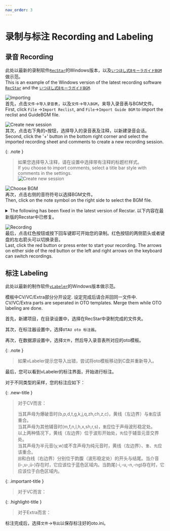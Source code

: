 ```yaml
---
nav_order: 3
---
```


# 录制与标注 Recording and Labeling

## 录音 Recording

此处以最新的录制软件[`RecStar`](https://github.com/sdercolin/RecStar)的Windows版本，以及[`いつほし式8モーラガイドBGM`](https://bowlroll.net/file/50209)做示范。  
This is an example of the Windows version of the latest recording software [`RecStar`](https://github.com/sdercolin/RecStar) and the [`いつほし式8モーラガイドBGM`](https://bowlroll.net/file/50209).    

![Importing](/assets/RS1.png)  
首先，点击`文件`->`导入录音表`，以及`文件`->`导入BGM`，来导入录音表与BGM文件。  
First, click `File` ->`Import Reclist`, and `File`->`Import Guide BGM` to import the reclist and GuideBGM file.  

![Create new session](/assets/RS2.png)  
其次，点击右下角的`+`按钮，选择导入的录音表及注释，以新建录音会话。  
Second, click the '+' button in the bottom right corner and select the imported recording sheet and comments to create a new recording session. 

{: .note }
> 如果您选择导入注释，请在设置中选择带有注释的标题栏样式。  
> If you choose to import comments, select a title bar style with comments in the settings.   
> ![Create new session](/assets/RS2-1.png)

![Choose BGM](/assets/RS3.png)  
再次，点击右侧的音符符号以选择BGM文件。  
Then, click on the note symbol on the right side to select the BGM file.  

<details>
<summary>The following has been fixed in the latest version of Recstar. 以下内容在最新版的Recstar中已修复。</summary>

{: .warning-title }
> 过时信息 / Outdated  
>  
> 如果您在设置中选择`连续录音(基于BGM设置)`或`裁剪录音(基于BGM设置)`，以120BPM的BGM为例，我们建议您将10,11行的更改为：  
> If you select `Continuous Recording (Based on the guide BGM)` or `Trim Recording (Based on the guide BGM)` in the settings, taking a BGM of 120BPM as an example, we recommend that you change the 10,11 lines to:
>```
>   5, 7.5,	0, 1, 0, 0, 録音停止  
>   6, 7.5,	0, 0, 1, 1, 録音を保存し次へ  
>```
> 对于其它节奏的BGM，您可能需要手动调节他们的动作时间，以保证录音完整。对于已经导入的BGM，您可以在`帮助`->`打开内容目录`中，找到`bgms`文件夹，调整`*.config.json`文件中的动作时间(`"timeMS"`，以毫秒为单位)。调整完成后，保存文件并重启RecStar。  
> For BGMs of other speeds, you may need to manually adjust their movement time to ensure that the recording is complete. For BGMs that have already been imported, you can find the 'bgms' folder in `Help`->`Open Content Directory` and adjust the action time (`"timeMS"`, in milliseconds) in the `*.config.json` file. Once the adjustment is complete, save the file and restart RecStar.

</details>


![Recording](/assets/RS4.png)  
最后，点击红色按钮或按下回车键即可开始您的录制。红色按钮的两侧箭头或者键盘的左右箭头可以切换录音。  
Last, click the red button or press enter to start your recording. The arrows on either side of the red button or the left and right arrows on the keyboard can switch recordings.

## 标注 Labeling

此处以最新的制作软件[`vLabeler`]()的Windows版本做示范。  

模板中CV/VC/Extra部分分开设定. 设定完成后请合并回同一文件中.  
CV/VC/Extra parts are seperated in OTO templates. Merge them while OTO labeling are done.

首先，新建项目，在目录设置中，选择在RecStar中录制完成的文件夹。  

其次，在标注器设置中，选择`UTAU oto 标注器`。  

再次，在数据源设置中，选择`文件`，然后导入录音表所对应的oto模板。  

{: .note }
> 如果vLabeler提示您导入出错，尝试将oto模板移动到C盘并重新导入。

最后，您可以看到vLabeler的标注界面，开始进行标注。  

对于不同类型的采样，您的标注应如下：  

{: .new-title }
> 对于CV而言：  
>  
> 当其声母为爆破音时(b,p,d,t,g,k,j,q,zh,ch,z,c)，黄线（左边界）与`重`应该重合。  
> 当其声母为其他辅音时(m,f,n,l,h,x,sh,r,s)，`重`应位于声母波形稳定处。  
> 以上两种情况下，黄线（左边界）位于波形开始处，`先`位于辅音元音交界处。  
> 当其声母为半元音(y,w)或不含声母为纯元音时，黄线（左边界）、`重`、`先`应该重合。  
> `固`和白线（右边界）分别位于韵腹（波形稳定处）的开头与结尾。当介音(i-,u-,ü-)存在时，它应该位于蓝色区域内。当韵尾(-i,-u,-n,-ng)存在时，它应该位于白色区域内。  
  
  
{: .important-title }
> 对于VC而言：  
>   
>  
  
  
{: .highlight-title }
> 对于Extra而言：  
>  
>   
  
标注完成后，选择`文件`->`导出`以保存标注好的oto.ini。

